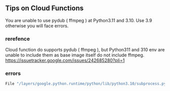 

## Tips on Cloud Functions

You are unable to use pydub ( ffmpeg ) at Python3.11 and 3.10.
Use 3.9 otherwise you will face errors.

### rerefence

Cloud function do supports pydub ( ffmpeg ), but Python311 and 310 env are unable to include them as base image itself do not include ffmpeg.
<https://issuetracker.google.com/issues/242685280?pli=1>

### errors

```bash
File "/layers/google.python.runtime/python/lib/python3.10/subprocess.py", line 1847, in _execute_child raise child_exception_type(errno_num, err_msg, err_filename) FileNotFoundError: [Errno 2] No such file or directory: 'ffprobe'
```
